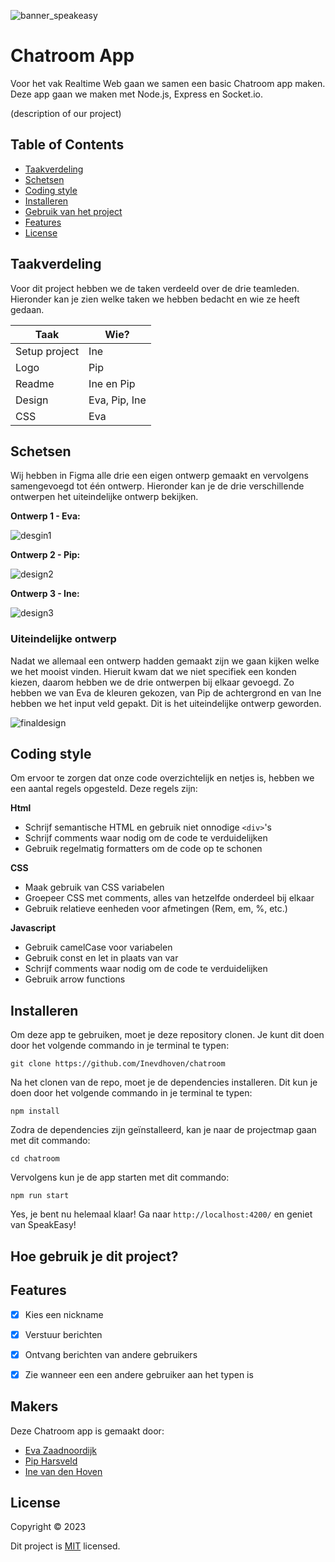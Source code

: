 ![banner_speakeasy](https://user-images.githubusercontent.com/54938035/232477598-1d0c0726-5f66-4bbb-a7fa-2a31ae7d7f78.svg)

# Chatroom App

Voor het vak Realtime Web gaan we samen een basic Chatroom app maken. Deze app gaan we maken met Node.js, Express en Socket.io.

(description of our project)




## Table of Contents
* [Taakverdeling](#taakverdeling)
* [Schetsen](#schetsen)
* [Coding style](#coding-style)
* [Installeren](#installeren)
* [Gebruik van het project](#gebruik-van-het-project)
* [Features](#features)
* [License](#license)


## Taakverdeling
Voor dit project hebben we de taken verdeeld over de drie teamleden. Hieronder kan je zien welke taken we hebben bedacht en wie ze heeft gedaan.

| Taak | Wie? |
| --- | --- |
| Setup project | Ine |
| Logo | Pip |
| Readme | Ine en Pip |
| Design | Eva, Pip, Ine |
| CSS | Eva |



## Schetsen
Wij hebben in Figma alle drie een eigen ontwerp gemaakt en vervolgens samengevoegd tot één ontwerp. Hieronder kan je de drie verschillende ontwerpen het uiteindelijke ontwerp bekijken.

**Ontwerp 1 - Eva:**

![desgin1](https://user-images.githubusercontent.com/43877754/232475289-c7f46b90-ebf0-43ea-bc85-ffba54eb531d.jpg)

**Ontwerp 2 - Pip:**

![design2](https://user-images.githubusercontent.com/43877754/232475302-0fbcd601-897d-412e-94f5-fa9bd6d8df13.jpg)

**Ontwerp 3 - Ine:**

![design3](https://user-images.githubusercontent.com/43877754/232475309-b6f789b5-d0f9-4a33-97f8-38f0bda636f9.jpg)

### Uiteindelijke ontwerp
Nadat we allemaal een ontwerp hadden gemaakt zijn we gaan kijken welke we het mooist vinden. Hieruit kwam dat we niet specifiek een konden kiezen, daarom hebben we de drie ontwerpen bij elkaar gevoegd. Zo hebben we van Eva de kleuren gekozen, van Pip de achtergrond en van Ine hebben we het input veld gepakt. Dit is het uiteindelijke ontwerp geworden.

![finaldesign](https://user-images.githubusercontent.com/43877754/232475322-5537541c-ae6d-42e5-9e8d-214fd8c42d60.jpg)

## Coding style
Om ervoor te zorgen dat onze code overzichtelijk en netjes is, hebben we een aantal regels opgesteld. Deze regels zijn:

**Html**

- Schrijf semantische HTML en gebruik niet onnodige `<div>`'s
- Schrijf comments waar nodig om de code te verduidelijken
- Gebruik regelmatig formatters om de code op te schonen

**CSS**

- Maak gebruik van CSS variabelen
- Groepeer CSS met comments, alles van hetzelfde onderdeel bij elkaar
- Gebruik relatieve eenheden voor afmetingen (Rem, em, %, etc.)

**Javascript**

- Gebruik camelCase voor variabelen
- Gebruik const en let in plaats van var
- Schrijf comments waar nodig om de code te verduidelijken
- Gebruik arrow functions


## Installeren
Om deze app te gebruiken, moet je deze repository clonen. Je kunt dit doen door het volgende commando in je terminal te typen:

```
git clone https://github.com/Inevdhoven/chatroom
```

Na het clonen van de repo, moet je de dependencies installeren. Dit kun je doen door het volgende commando in je terminal te typen:

```
npm install
```

Zodra de dependencies zijn geïnstalleerd, kan je naar de projectmap gaan met dit commando:

```
cd chatroom
```

Vervolgens kun je de app starten met dit commando:

```
npm run start
```

Yes, je bent nu helemaal klaar! Ga naar `http://localhost:4200/` en geniet van SpeakEasy!


## Hoe gebruik je dit project?


## Features
- [X] Kies een nickname
- [X] Verstuur berichten
- [X] Ontvang berichten van andere gebruikers
- [X] Zie wanneer een een andere gebruiker aan het typen is



## Makers
Deze Chatroom app is gemaakt door:

- [Eva Zaadnoordijk](https://github.com/EvaZ7)
- [Pip Harsveld](https://github.com/PipHarsveld)
- [Ine van den Hoven](https://github.com/Inevdhoven)


## License
Copyright © 2023 

Dit project is [MIT](https://github.com/Inevdhoven/chatroom/blob/main/LICENSE) licensed.



<!-- Here are some hints for your project! -->

<!-- Start out with a title and a description -->

<!-- Add a link to your live demo in Github Pages 🌐-->

<!-- ☝️ replace this description with a description of your own work -->

<!-- replace the code in the /docs folder with your own, so you can showcase your work with GitHub Pages 🌍 -->

<!-- Add a nice image here at the end of the week, showing off your shiny frontend 📸 -->

<!-- Maybe a table of contents here? 📚 -->

<!-- How about a section that describes how to install this project? 🤓 -->

<!-- ...but how does one use this project? What are its features 🤔 -->

<!-- What external data source is featured in your project and what are its properties 🌠 -->

<!-- This would be a good place for your data life cycle ♻️-->

<!-- Maybe a checklist of done stuff and stuff still on your wishlist? ✅ -->

<!-- How about a license here? 📜  -->
